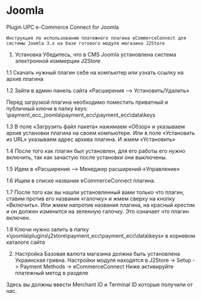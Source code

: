 # Joomla
Plugin UPC e-Commerce Connect for Joomla

 	Инструкция по использованию платежного плагина eCommerceConnect для системы Joomla 3.x на базе готового модуля магазина J2Store

1.	Установка
Убедитесь, что в CMS Joomla установлена система электронной коммерции J2Store

1.1 Скачать нужный плагин себе на компьютер или узнать ссылку на архив плагина

1.2 Зайти в админ панель сайта  «Расширения —> Установить/Удалить»
 

Перед загрузкой плагина необходимо поместить приватный и публичный ключи в папку keys: 
\payment_ecc_joomla\payment_ecc\payment_ecc\data\keys

1.3 В поле «Загрузить файл пакета» нажимаем «Обзор» и указываем архив установки плагина на своем компьютере. Или в поле «Установить из URL» указываем адрес архива плагина. И жмем «Установить»  

 
1.4 После того как плагин был установлен, для его работы его нужно включить, так как зачастую после установки они выключены.

1.5 Идем в «Расширения —> Менеджер расширений->Управление»
 
1.6 Ищем в списке название eCommerceConnect плагина.  


1.7 После того как вы нашли установленный вами только что плагин, ставим против его названия «галочку» и жмем сверху на кнопку «Включить». Или жмем напротив названия плагина, на красный крестик и он должен изменится на зеленную галочку. Это означает что плагин включен.

1.8	Ключи нужно залить в папку «\joomla\plugins\j2store\payment_ecc\payment_ecc\data\keys» в корневом каталоге сайта
 


2.	Настройка 
Базовая валюта магазина должна быть установлена Украинская гривна.
Настройки модуля находятся в 
J2Store -> Setup -> Payment Methods -> eCommerceConnect
 Ниже активируйте платежный метод в разделе 
 
Здесь вы должны ввести Merchant ID и Terminal ID которые получили от нас.
 


